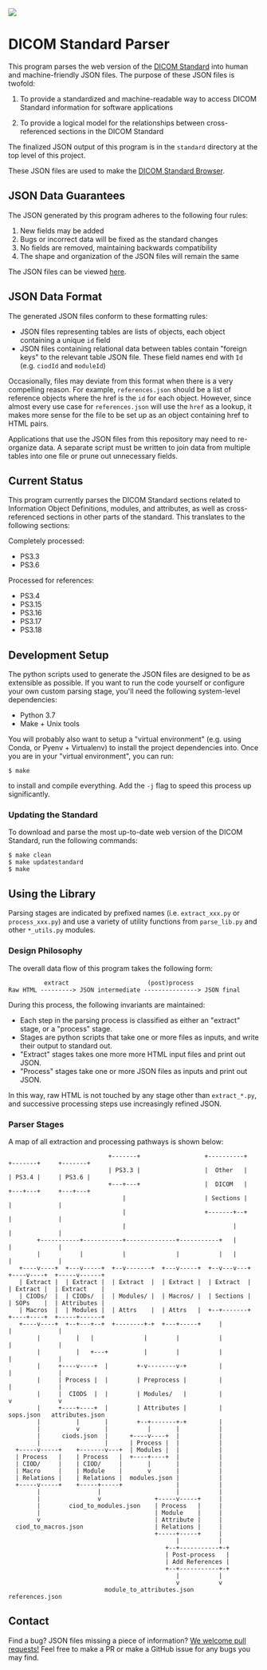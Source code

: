 <a href="https://travis-ci.org/innolitics/dicom-standard">
   <img src="https://travis-ci.org/innolitics/dicom-standard.svg?branch=master">
</a>

# DICOM Standard Parser

This program parses the web version of the [DICOM Standard][nema] into human
and machine-friendly JSON files. The purpose of these JSON files is twofold:

1. To provide a standardized and machine-readable way to access DICOM Standard
   information for software applications

2. To provide a logical model for the relationships between cross-referenced
   sections in the DICOM Standard

The finalized JSON output of this program is in the `standard` directory at the
top level of this project.

These JSON files are used to make the [DICOM Standard Browser][standard-browser].

[nema]: http://dicom.nema.org/
[standard-browser]: https://dicom.innolitics.com

## JSON Data Guarantees

The JSON generated by this program adheres to the following four rules:

1. New fields may be added
2. Bugs or incorrect data will be fixed as the standard changes
3. No fields are removed, maintaining backwards compatibility
4. The shape and organization of the JSON files will remain the same

The JSON files can be viewed [here][json_link].

[json_link]: https://github.com/innolitics/dicom-standard/tree/master/standard

## JSON Data Format

The generated JSON files conform to these formatting rules:

- JSON files representing tables are lists of objects, each object containing a unique `id` field
- JSON files containing relational data between tables contain "foreign keys" to the relevant table JSON file. These field names end with `Id` (e.g. `ciodId` and `moduleId`)

Occasionally, files may deviate from this format when there is a very compelling reason. For example, `references.json` should be a list of reference objects where the href is the `id` for each object. However, since almost every use case for `references.json` will use the `href` as a lookup, it makes more sense for the file to be set up as an object containing href to HTML pairs.

Applications that use the JSON files from this repository may need to re-organize data. A separate script must be written to join data from multiple tables into one file or prune out unnecessary fields.

## Current Status

This program currently parses the DICOM Standard sections related to
Information Object Definitions, modules, and attributes, as well as
cross-referenced sections in other parts of the standard. This translates to
the following sections:

Completely processed:

- PS3.3
- PS3.6

Processed for references:

- PS3.4
- PS3.15
- PS3.16
- PS3.17
- PS3.18

## Development Setup

The python scripts used to generate the JSON files are designed to be as
extensible as possible. If you want to run the code yourself or configure your
own custom parsing stage, you'll need the following system-level dependencies:

- Python 3.7
- Make + Unix tools

You will probably also want to setup a "virtual environment" (e.g. using Conda,
or Pyenv + Virtualenv) to install the project dependencies into.  Once you are
in your "virtual environment", you can run:

    $ make

to install and compile everything. Add the `-j` flag to speed this process up
significantly.

### Updating the Standard

To download and parse the most up-to-date web version of the DICOM Standard,
run the following commands:

    $ make clean
    $ make updatestandard
    $ make

## Using the Library

Parsing stages are indicated by prefixed names (i.e. `extract_xxx.py` or
`process_xxx.py`) and use a variety of utility functions from `parse_lib.py`
and other `*_utils.py` modules.

### Design Philosophy

The overall data flow of this program takes the following form:

```
          extract                      (post)process
Raw HTML ---------> JSON intermediate ---------------> JSON final

```

During this process, the following invariants are maintained:

- Each step in the parsing process is classified as either an "extract" stage,
  or a "process" stage.
- Stages are python scripts that take one or more files as inputs, and write
  their output to standard out.
- "Extract" stages takes one more more HTML input files and print out JSON.
- "Process" stages take one or more JSON files as inputs and print out JSON.

In this way, raw HTML is not touched by any stage other than `extract_*.py`,
and successive processing steps use increasingly refined JSON.

### Parser Stages

A map of all extraction and processing pathways is shown below:

```
                            +-------+                  +----------+    +-------+     +-------+
                            | PS3.3 |                  |  Other   |    | PS3.4 |     | PS3.6 |
                            +---+---+                  |  DICOM   |    +---+---+     +---+---+
                                |                      | Sections |        |             |
                                |                      +-------+--+        |             |
                                |                              |           |             |
        +-----------+-----------+--------------+-----------+   |           |             |
        |           |           |              |           |   |           |             |
   +----v----+  +---v-----+  +--v-------+  +---v-----+  +--v---v---+  +----v----+  +-----v------+
   | Extract |  | Extract |  | Extract  |  | Extract |  | Extract  |  | Extract |  | Extract    |
   | CIODs/  |  | CIODs/  |  | Modules/ |  | Macros/ |  | Sections |  | SOPs    |  | Attributes |
   | Macros  |  | Modules |  | Attrs    |  | Attrs   |  +--+-------+  +----+----+  +-----+------+
   +----v----+  +--+---+--+  +--------+-+  +---+-----+     |               |             |
        |          |   |              |        |           |               |             |
        |          |   +---+          |        |           |               |             |
        |     +----v----+  |        +-v--------v-+         |               |             |
        |     | Process |  |        | Preprocess |         |               |             |
        |     |  CIODS  |  |        | Modules/   |         |               v             v
        |     +----+----+  |        | Attributes |         |           sops.json   attributes.json
        |          |       |        +--+-------+-+         |
        |          v       |           |       |           |
        |      ciods.json  |      +----v----+  |           |
        |                  |      | Process |  |           |
  +-----v-----+    +-------v---+  | Modules |  |           |
  | Process   |    | Process   |  +----+----+  |           |
  | CIOD/     |    | CIOD/     |       |       |           |
  | Macro     |    | Module    |       v       |           |
  | Relations |    | Relations |  modules.json |           |
  +-----v-----+    +-----+-----+               |           |
        |                |                     |           |
        |                v               +-----v-----+     |
        |        ciod_to_modules.json    | Process   |     |
        |                                | Module    |     |
        v                                | Attribute |     |
  ciod_to_macros.json                    | Relations |     |
                                         +-----+-----+     |
                                               |           |
                                            +--+-----------+-+
                                            | Post-process   |
                                            | Add References |
                                            +--+-----------+-+
                                               |           |
                                               v           v
                           module_to_attributes.json    references.json
```

## Contact

Find a bug? JSON files missing a piece of information? [We welcome pull
requests!][gh_link] Feel free to make a PR or make a GitHub issue for any bugs
you may find.

[gh_link]: https://www.github.com/innolitics/dicom-standard
